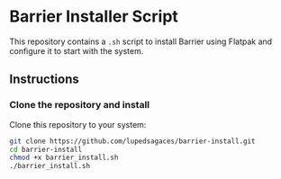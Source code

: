 # Barrier Installer Script

This repository contains a `.sh` script to install Barrier using Flatpak and configure it to start with the system.

## Instructions

### Clone the repository and install

Clone this repository to your system:

```bash
git clone https://github.com/lupedsagaces/barrier-install.git
cd barrier-install
chmod +x barrier_install.sh
./barrier_install.sh